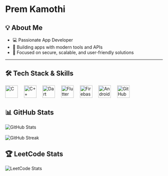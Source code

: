 #  Prem Kamothi

## 💡 About Me
- 💻 Passionate App Developer 
- 🚀 Building apps with modern tools and APIs
- 🔐 Focused on secure, scalable, and user-friendly solutions

---

## 🛠️ Tech Stack & Skills

<p align="left">
  <img src="https://cdn.jsdelivr.net/gh/devicons/devicon/icons/c/c-original.svg" width="40" height="40" alt="C"/> &nbsp;&nbsp;&nbsp;
  <img src="https://cdn.jsdelivr.net/gh/devicons/devicon/icons/cplusplus/cplusplus-original.svg" width="40" height="40" alt="C++"/> &nbsp;&nbsp;&nbsp;
  <img src="https://cdn.jsdelivr.net/gh/devicons/devicon/icons/dart/dart-original.svg" width="40" height="40" alt="Dart"/> &nbsp;&nbsp;&nbsp;
  <img src="https://cdn.jsdelivr.net/gh/devicons/devicon/icons/flutter/flutter-original.svg" width="40" height="40" alt="Flutter"/> &nbsp;&nbsp;&nbsp;
  <img src="https://cdn.jsdelivr.net/gh/devicons/devicon/icons/firebase/firebase-plain.svg" width="40" height="40" alt="Firebase"/> &nbsp;&nbsp;&nbsp;
  <img src="https://cdn.jsdelivr.net/gh/devicons/devicon/icons/androidstudio/androidstudio-original.svg" width="40" height="40" alt="Android Studio"/> &nbsp;&nbsp;&nbsp;
  <img src="https://cdn.jsdelivr.net/gh/devicons/devicon/icons/github/github-original.svg" width="40" height="40" alt="GitHub"/> &nbsp;&nbsp;&nbsp;
</p>

## 📊 GitHub Stats

<p align="left">
  <img src="https://github-readme-stats.vercel.app/api?username=premkamothi&show_icons=true&theme=tokyonight" alt="GitHub Stats" />
  <br/><br/>
  <img src="https://github-readme-streak-stats.herokuapp.com/?user=premkamothi&theme=tokyonight" alt="GitHub Streak" />
</p>

## 🏆 LeetCode Stats

<p align="left">
  <img src="https://leetcard.jacoblin.cool/premkamothi?theme=dark&font=Nunito&ext=contest" alt="LeetCode Stats" />
</p>




